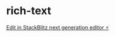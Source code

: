 # rich-text

[Edit in StackBlitz next generation editor ⚡️](https://stackblitz.com/~/github.com/mwilen/rich-text)